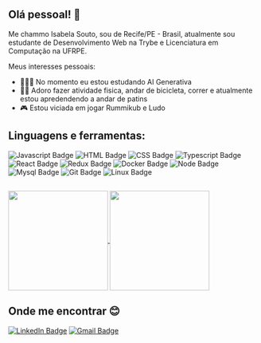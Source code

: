 ## Olá pessoal! 👋

Me chammo Isabela Souto, sou de Recife/PE - Brasil, atualmente sou estudante de Desenvolvimento Web na Trybe e Licenciatura em Computação na UFRPE.

<!--
**IsabelaSouto/IsabelaSouto** is a ✨ _special_ ✨ repository because its `README.md` (this file) appears on your GitHub profile.

Here are some ideas to get you started:

- 🔭 I’m currently working on ...
- 🌱 I’m currently learning ...
- 👯 I’m looking to collaborate on ...
- 🤔 I’m looking for help with ...
- 💬 Ask me about ...
- 📫 How to reach me: ...
- 😄 Pronouns: ...
- ⚡ Fun fact: ...
-->

Meus interesses pessoais:

* 👩🏻‍💻 No momento eu estou estudando AI Generativa
* 🏋️‍♀️ Adoro fazer atividade fisica, andar de bicicleta, correr e atualmente estou apredendendo a andar de patins
* 🎮 Estou viciada em jogar Rummikub e Ludo

## Linguagens e ferramentas:
![Javascript Badge](https://img.shields.io/badge/JavaScript-323330?style=for-the-badge&logo=javascript&logoColor=F7DF1E)
![HTML Badge](https://img.shields.io/badge/HTML5-E34F26?style=for-the-badge&logo=html5&logoColor=white)
![CSS Badge](https://img.shields.io/badge/CSS3-1572B6?style=for-the-badge&logo=css3&logoColor=white)
![Typescript Badge](https://img.shields.io/badge/TypeScript-007ACC?style=for-the-badge&logo=typescript&logoColor=white)
![React Badge](https://img.shields.io/badge/React-20232A?style=for-the-badge&logo=react&logoColor=61DAFB)
![Redux Badge](https://img.shields.io/badge/Redux-593D88?style=for-the-badge&logo=redux&logoColor=white)
![Docker Badge](https://img.shields.io/badge/Docker-2CA5E0?style=for-the-badge&logo=docker&logoColor=white)
![Node Badge](https://img.shields.io/badge/Node%20js-339933?style=for-the-badge&logo=nodedotjs&logoColor=white)
![Mysql Badge](https://img.shields.io/badge/MySQL-005C84?style=for-the-badge&logo=mysql&logoColor=white)
![Git Badge](https://img.shields.io/badge/GIT-E44C30?style=for-the-badge&logo=git&logoColor=white)
![Linux Badge](https://img.shields.io/badge/Linux-FCC624?style=for-the-badge&logo=linux&logoColor=black)

##

<a href="https://github.com/anuraghazra/github-readme-stats">
  <img height=200 align="center" src="https://github-readme-stats.vercel.app/api?username=IsabelaSouto&show_icons=true&theme=tokyonight" />
</a>
<a href="https://github.com/anuraghazra/convoychat">
  <img height=200 align="center" src="https://github-readme-stats.vercel.app/api/top-langs?username=anuraghazra&theme=tokyonight&layout=compact&langs_count=8&card_width=320" />
</a>

## Onde me encontrar :blush:

[![LinkedIn Badge](https://img.shields.io/badge/LinkedIn-blue?style=flat-square&logo=Linkedin&logoColor=white&link=https://www.linkedin.com/in/isabelasmaior/)](https://www.linkedin.com/in/isabelasmaior/)
[![Gmail Badge](https://img.shields.io/badge/Gmail-D14836?style=for-the-badge&logo=gmail&logoColor=white&link=isabelasmbelem@gmail.com)](isabelasmbelem@gmail.com)
